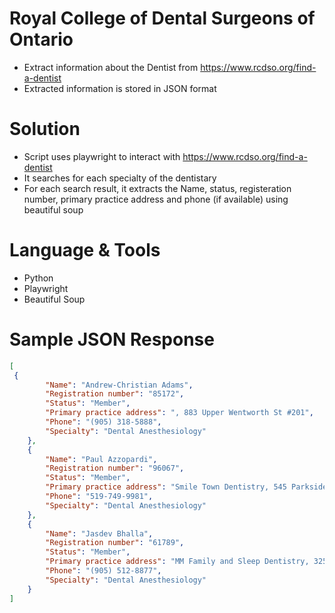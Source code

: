 # Royal College of Dental Surgeons of Ontario
- Extract information about the Dentist from https://www.rcdso.org/find-a-dentist 
- Extracted information is stored in JSON format

# Solution
- Script uses playwright to interact with https://www.rcdso.org/find-a-dentist 
- It searches for each specialty of the dentistary 
- For each search result, it extracts the Name, status, registeration number, primary practice address and phone (if available)
using beautiful soup

# Language & Tools
- Python
- Playwright
- Beautiful Soup
 
# Sample JSON Response

```json
[
 {
        "Name": "Andrew-Christian Adams",
        "Registration number": "85172",
        "Status": "Member",
        "Primary practice address": ", 883 Upper Wentworth St #201",
        "Phone": "(905) 318-5888",
        "Specialty": "Dental Anesthesiology"
    },
    {
        "Name": "Paul Azzopardi",
        "Registration number": "96067",
        "Status": "Member",
        "Primary practice address": "Smile Town Dentistry, 545 Parkside Dr",
        "Phone": "519-749-9981",
        "Specialty": "Dental Anesthesiology"
    },
    {
        "Name": "Jasdev Bhalla",
        "Registration number": "61789",
        "Status": "Member",
        "Primary practice address": "MM Family and Sleep Dentistry, 325 Winterberry Dr #106",
        "Phone": "(905) 512-8877",
        "Specialty": "Dental Anesthesiology"
    }
]

